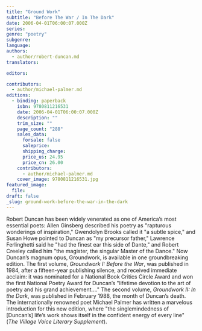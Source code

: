 ```yaml
---
title: "Ground Work"
subtitle: "Before The War / In The Dark"
date: 2006-04-01T06:00:07.000Z
series:
genre: "poetry"
subgenre:
language:
authors:
  - author/robert-duncan.md
translators:

editors:

contributors:
  - author/michael-palmer.md
editions:
  - binding: paperback
    isbn: 9780811216531
    date: 2006-04-01T06:00:07.000Z
    description: ""
    trim_size: ""
    page_count: "288"
    sales_data:
      forsale: false
      saleprice:
      shipping_charge:
      price_us: 24.95
      price_cn: 26.00
    contributors:
      - author/michael-palmer.md
    cover_image: 9780811216531.jpg
featured_image:
  file:
draft: false
_slug: ground-work-before-the-war-in-the-dark
---
```


Robert Duncan has been widely venerated as one of America’s most essential poets: Allen Ginsberg described his poetry as "rapturous wonderings of inspiration," Gwendolyn Brooks called it "a subtle spice," and Susan Howe pointed to Duncan as "my precursor father," Lawrence Ferlinghetti said he "had the finest ear this side of Dante," and Robert Creeley called him "the magister, the singular Master of the Dance." Now Duncan’s magnum opus, Groundwork, is available in one groundbreaking edition. The first volume, _Groundwork I: Before the War_, was published in 1984, after a fifteen-year publishing silence, and received immediate acclaim: it was nominated for a National Book Critics Circle Award and won the first National Poetry Award for Duncan’s "lifetime devotion to the art of poetry and his grand achievement...." The second volume, _Groundwork II: In the Dark_, was published in February 1988, the month of Duncan’s death. The internationally renowned poet Michael Palmer has written a marvelous introduction for this new edition, where "the singlemindedness of [Duncan’s] life’s work shows itself in the confident energy of every line" (_The Village Voice Literary Supplement_).
